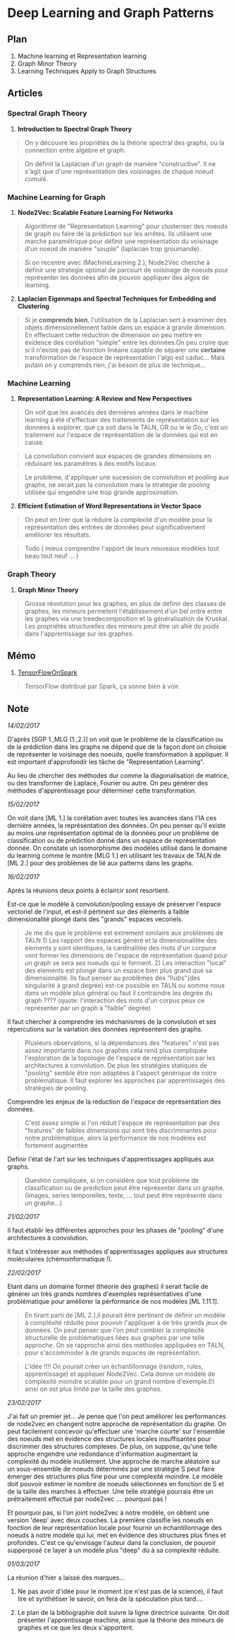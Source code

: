 # Deep Learning and Graph Patterns
## Plan
  1. Machine learning et Representation learning
  2. Graph Minor Theory
  3. Learning Techniques Apply to Graph Structures

## Articles

### Spectral Graph Theory

1. **Introduction to Spectral Graph Theory**

  > On y découvre les propriétès de la théorie spectral des graphs, ou la connection entre algèbre et graph.

  > On définit la Laplacian d'un graph de manière "constructive". Il ne s'agit que d'une représentation des voisinages de chaque noeud cumulé.

### Machine Learning for Graph

1. **Node2Vec: Scalable Feature Learning For Networks**

  > Algorithme de "Representation Learning" pour clusteriser des noeuds de graph ou faire de la prédiction sur les arrêtes. Ils utilisent une marche paramétrique pour définir une représentation du voisinage d'un noeud de manière "souple" (laplacian trop groumande).

  > Si on recentre avec (MachineLearning 2.), Node2Vec cherche à définir une strategie optimal de parcourt de voisinage de noeuds pour représenter les données afin de pouvoir appliquer des algos de learning.

2. **Laplacian Eigenmaps and Spectral Techniques for Embedding and Clustering**

  > Si je **comprends bien**, l'utilisation de la Laplacian sert à examiner des objets dimensionellement faible dans un espace à grande dimension. En effectuant cette réduction de dimension on peu mettre en évidence des corélation "simple" entre les données.On peu croire que si il n'existe pas de fonction linéaire capable de séparer une **certaine** transformation de l'espace de représentation l'algo est caduc...  Mais putain on y comprends rien, j'ai besoin de plus de technique...

### Machine Learning

1. **Representation Learning: A Review and New Perspectives**

  > On voit que les avancés des dernières années dans le machine learning à été d'effectuer des traitements de représentation sur les données à explorer, que ça soit dans le TALN, OR ou le le Go, c'est un traitement sur l'espace de représentation de la données qui est en cause.

  > La convolution convient aux espaces de grandes dimensions en réduisant les paramètres à des motifs locaux.

  > Le problème, d'appliquer une sucession de convolution et pooling aux graphs, ne serait pas la convolution mais la strategie de pooling utilisée qui engendre une trop grande approximation.




2. **Efficient Estimation of Word Representations in Vector Space**

  > On peut en tirer que la réduire la complexité d'un modèle pour la représentation des entrées de données peut significativement améliorer les résultats.

  > Todo ( mieux comprendre l'apport de leurs nouveaux modèles tout beau tout neuf ... )

### Graph Theory

1. **Graph Minor Theory**

  > Grosse révolution pour les graphes, en plus de définir des classes de graphes, les mineurs permetent l'établissement d'un bel ordre entre les graphes via une treedecomposition et la généralisation de Kruskal. Les propriétés structurelles des mineurs peut être un allié de poids dans l'apprentissage sur les graphes.

## Mémo

1. [TensorFlowOnSpark](https://github.com/yahoo/TensorFlowOnSpark)

  > TensorFlow distribué par Spark, ça sonne bien à voir.

## Note

  _14/02/2017_

  D'après [SGP 1.,MLG (1.,2.)] on voit que le problème de la classification ou de la prédiction dans les graphs ne dépend que de la façon dont on choisie de représenter le voisinage des noeuds, quelle transformation à appliquer. Il est important d'approfondir les tâche de "Representation Learning".

  Au lieu de chercher des méthodes dur comme la diagonalisation de matrice, ou des transformer de Laplace, Fourier ou autre. On peu générer des méthodes d'apprentissage pour déterminer cette transformation.

  _15/02/2017_

  On voit dans [ML 1.] la corélation avec toutes les avancées dans l'IA ces dernière années, la représentation des données. On peu penser qu'il existe au moins une représentation optimal de la données pour un problème de classification ou de prédiction donné dans un espace de représentation donnée. On constate un isomorphisme des modèles utilisé dans le domaine du learning comme le montre [MLG 1.] en utilisant les travaux de TALN de [ML 2.] pour des problèmes de lié aux patterns dans les graphs.

  _16/02/2017_

  Après la réunions deux points à éclaircir sont resortient.

  Est-ce que le modèle à convolution/pooling essaye de préserver l'espace vectoriel de l'input, et est-il pértinent sur des éléments à faible dimensionalité plongé dans des "grands" espaces vecoriels.

  > Je me dis que le problème est extrement similaire aux problèmes de TALN
    1) Les rapport des espaces généré et la dimensionalitée des elements y sont identiques, la cardinalitée des mots d'un corpuce vont former les dimensions de l'espace de représentation quand pour un graph se sera ses noeuds qui le forment.
    2) Les interaction "local" des elements est plongé dans un espace bien plus grand que sa dimensionalité.
    Ils faut penser au problèmes des "hubs"(des singularité à grand degrée) est-ce possible en TALN ou somme nous dans un modèle plus général ou faut il contraindre les degrée du graph ???? (quote: l'interaction des mots d'un corpus peux ce représenter par un graph à "faible" degrée)

  Il faut chercher à comprendre les méchanismes de la convolution et ses répercutions sur la variation des données représentent des graphs.

  > Plusieurs observations, si la dépendances des "features" n'est pas assez importante dans nos graphes cela rend plus compliquée l'exploration de la topologie de l'espace de représentation par les architectures à convolution. De plus les stratégies statiques de "pooling" semble être non adaptées à l'aspect générique de notre problématique. Il faut explorer les approches par apprentissages des stratégies de pooling.  

  Comprendre les enjeux de la reduction de l'espace de représentation des données.

  > C'est assez simple si l'on réduit l'espace de représentation par des "features" de faibles dimensions qui sont très discriminantes pour notre problématique, alors la performance de nos modèles est fortement augmentée

  Definir l'état de l'art sur les techniques d'apprentissages appliqués aux graphs.

  > Question compliquée, si on considére que tout problème de classification ou de prédiction peut être représenter dans un graphe.
  (Images, series temporelles, texte, ... tout peut être représenté dans un graphe...)

  _21/02/2017_

  Il faut établir les différentes approches pour les phases de "pooling" d'une architectures à convolution.

  Il faut s'intéresser aux méthodes d'apprentissages appliqués aux structures moléculaires (chémoinformatique !).

  _22/02/2017_

  Etant dans un domaine formel (théorie des graphes) il serait facile de générer un très grands nombres d'exemples représentatives d'une problématique pour améliorer la pérformance de nos modèles [ML 1.11.1].

  > En tirant parti de [ML 2.],il pourait être pertinant de définir un modèle à compléxité réduite pour pouvoir l'appliquer à de très grands jeux de données. On peut penser que l'on peut combler la complexité structurelle de problématiques liées aux graphes par une telle approche. On se rapproche ainsi des méthodes appliquées en TALN, pour s'accommoder à de grands espaces de représentation.

  > L'idée !!!! On pourait créer un échantillonnage (random, rules, apprentissage) et appliquer Node2Vec. Cela donne un modèle de complexité moindre scalable pour un grand nombre d'exemple.Et ainsi on est plus limité par la taille des graphes.

  _23/02/2017_

  J'ai fait un premier jet...
  Je pense que l'on peut améliorer les performances de node2vec en changent notre approche de représentation du graphe.
  On peut facilement concevoir qu'effectuer une 'marche courte' sur l'ensemble des noeuds met en évidence des structures locales insuffisantes pour discriminer des structures complexes. De plus, on suppose, qu'une telle approche engendre une redondance d'information augmentant la complexité du modèle inutilement.
  Une approche de marche aléatoire sur un sous-ensemble de noeuds déterminés par une stratégie S peut faire émerger des structures plus fine pour une complexité moindre. Le modèle doit pouvoir estimer le nombre de noeuds sélectionnés en fonction de S et de la taille des marches à effectuer.
  Une telle stratégie pourrais être un prétraitement effectué par node2vec .... pourquoi pas !

  Et pourquoi pas, si l'on joint node2vec à notre modèle, on obtient une version 'deep' avec deux couches. La première classifie les noeuds en fonction de leur représentation locale pour fournir un échantillonnage des noeuds à notre modèle qui lui, met en évidence des structures plus fines et profondes. C'est ce qu'envisage l'auteur dans la conclusion, de pouvoir supperposé ce layer à un modèle plus "deep" dù à sa complexité réduite.

  _01/03/2017_

  La réunion d'hier a laissé des marques...
  1. Ne pas avoir d'idée pour le moment (ce n'est pas de la science), il faut lire et synthétiser le savoir, on fera de la spéculation plus tard....

  2. Le plan de la bibliographie doit suivre la ligne directrice suivante. On doit présenter l'apprentissage machine, ainsi que la théorie des mineurs de graphes et ce que les deux s'apportent.
